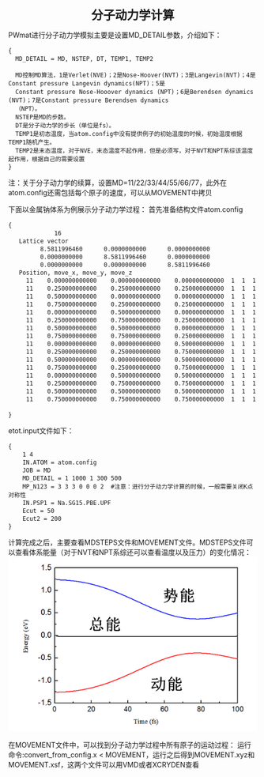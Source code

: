 <font size=5><center>**分子动力学计算**</center></font>

PWmat进行分子动力学模拟主要是设置MD_DETAIL参数，介绍如下：
``` 
{
  MD_DETAIL = MD, NSTEP, DT, TEMP1, TEMP2
  
  MD控制MD算法，1是Verlet(NVE)；2是Nose-Hoover(NVT)；3是Langevin(NVT)；4是Constant pressure Langevin dynamics(NPT)；5是
  Constant pressure Nose-Hooover dynamics (NPT)；6是Berendsen dynamics (NVT)；7是Constant pressure Berendsen dynamics 
  （NPT）。
  NSTEP是MD的步数。
  DT是分子动力学的步长（单位是fs）。
  TEMP1是初态温度，当atom.config中没有提供例子的初始温度的时候，初始温度根据TEMP1随机产生。
  TEMP2是末态温度，对于NVE，末态温度不起作用，但是必须写，对于NVT和NPT系综该温度起作用，根据自己的需要设置
}
```
注：关于分子动力学的续算，设置MD=11/22/33/44/55/66/77，此外在atom.config还需包括每个原子的速度，可以从MOVEMENT中拷贝

下面以金属钠体系为例展示分子动力学过程：
首先准备结构文件atom.config
```
{
             16
   Lattice vector
         8.5811996460      0.0000000000      0.0000000000
         0.0000000000      8.5811996460      0.0000000000
         0.0000000000      0.0000000000      8.5811996460
   Position, move_x, move_y, move_z
     11    0.000000000000    0.000000000000    0.000000000000  1  1  1
     11    0.250000000000    0.250000000000    0.250000000000  1  1  1
     11    0.500000000000    0.000000000000    0.000000000000  1  1  1
     11    0.750000000000    0.250000000000    0.250000000000  1  1  1
     11    0.000000000000    0.500000000000    0.000000000000  1  1  1
     11    0.250000000000    0.750000000000    0.250000000000  1  1  1
     11    0.500000000000    0.500000000000    0.000000000000  1  1  1
     11    0.750000000000    0.750000000000    0.250000000000  1  1  1
     11    0.000000000000    0.000000000000    0.500000000000  1  1  1
     11    0.250000000000    0.250000000000    0.750000000000  1  1  1
     11    0.500000000000    0.000000000000    0.500000000000  1  1  1
     11    0.750000000000    0.250000000000    0.750000000000  1  1  1
     11    0.000000000000    0.500000000000    0.500000000000  1  1  1
     11    0.250000000000    0.750000000000    0.750000000000  1  1  1
     11    0.500000000000    0.500000000000    0.500000000000  1  1  1
     11    0.750000000000    0.750000000000    0.750000000000  1  1  1

}

```
etot.input文件如下：
```
{
    1 4
    IN.ATOM = atom.config
    JOB = MD
    MD_DETAIL = 1 1000 1 300 500
    MP_N123 = 3 3 3 0 0 0 2  #注意：进行分子动力学计算的时候，一般需要关闭K点对称性
    IN.PSP1 = Na.SG15.PBE.UPF
    Ecut = 50
    Ecut2 = 200
}

```
计算完成之后，主要查看MDSTEPS文件和MOVEMENT文件。MDSTEPS文件可以查看体系能量（对于NVT和NPT系综还可以查看温度以及压力）的变化情况：
![图片](../pic/MD1.png)

在MOVEMENT文件中，可以找到分子动力学过程中所有原子的运动过程：
运行命令:convert_from_config.x < MOVEMENT，运行之后得到MOVEMENT.xyz和MOVEMENT.xsf，这两个文件可以用VMD或者XCRYDEN查看
